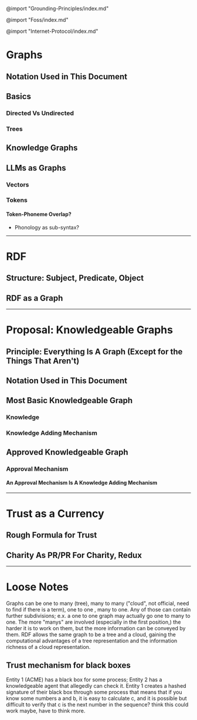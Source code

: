 @import "Grounding-Principles/index.md"

@import "Foss/index.md"

@import "Internet-Protocol/index.md"


# **Graphs**
## Notation Used in This Document
## Basics
### Directed Vs Undirected
### Trees
## Knowledge Graphs
## LLMs as Graphs
### Vectors
### Tokens
#### Token-Phoneme Overlap?
* Phonology as sub-syntax?
***
# **RDF**
## Structure: Subject, Predicate, Object
## RDF as a Graph
***
# **Proposal: Knowledgeable Graphs**
## Principle: Everything Is A Graph (Except for the Things That Aren't)
## Notation Used in This Document
## Most Basic Knowledgeable Graph
### Knowledge
### Knowledge Adding Mechanism
## Approved Knowledgeable Graph
### Approval Mechanism
#### An Approval Mechanism Is A Knowledge Adding Mechanism
***
# **Trust as a Currency**
## Rough Formula for Trust
## Charity As PR/PR For Charity, Redux

***

# Loose Notes
 

Graphs can be one to many (tree), many to many ("cloud", not official, need to find if there is a term), one to one , many to one. Any of those can contain further subdivisions; e.x. a one to one graph may actually go one to many to one. The more "manys" are involved (especially in the first position,) the harder it is to work on them, but the more information can be conveyed by them. RDF allows the same graph to be a tree and a cloud, gaining the computational advantages of a tree representation and the information richness of a cloud representation.

## Trust mechanism for black boxes
Entity 1 (ACME) has a black box for some process; Entity 2 has a knowledgeable agent that allegedly can check it. Entity 1 creates a hashed signature of their black box through some process that means that if you know some numbers a and b, it is easy to calculate c, and it is possible but difficult to verify that c is the next number in the sequence? think this could work maybe, have to think more.
